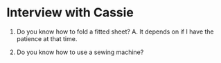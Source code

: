 # Interview with Cassie

1. Do you know how to fold a fitted sheet?
A. It depends on if I have the patience at that time.

2. Do you know how to use a sewing machine?
